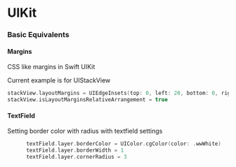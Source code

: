 # UIKit

### Basic Equivalents

#### Margins

CSS like margins in Swift UIKit

Current example is for UIStackView

```swift
stackView.layoutMargins = UIEdgeInsets(top: 0, left: 20, bottom: 0, right: 20)
stackView.isLayoutMarginsRelativeArrangement = true
```

#### TextField

Setting border color with radius with textfield settings

```swift
      textField.layer.borderColor = UIColor.cgColor(color: .wwWhite)
      textField.layer.borderWidth = 1
      textField.layer.cornerRadius = 3
```

